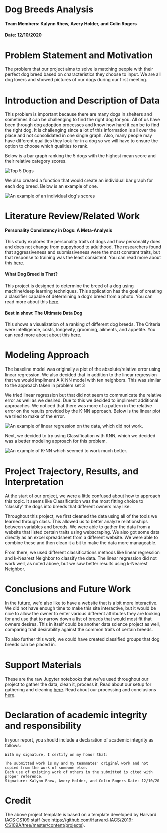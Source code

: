 # Dog Breeds Analysis
#### Team Members: Kalynn Rhew, Avery Holder, and Colin Rogers
#### Date: 12/10/2020

# Problem Statement and Motivation

The problem that our project aims to solve is matching people with their perfect dog breed based on characteristics they choose to input. We are all dog lovers and showed pictures of our dogs during our first meeting.

# Introduction and Description of Data
This problem is important because there are many dogs in shelters and sometimes it can be challenging to find the right dog for you. All of us have been through dog adoption processes and know how hard it can be to find the right dog. It is challenging since a lot of this information is all over the place and not consolidated in one single graph. Also, many people may have different qualities they look for in a dog so we will have to ensure the option to choose which qualities to rank.

Below is a bar graph ranking the 5 dogs with the highest mean score and their relative category scores.

![Top 5 Dogs](/images/top5.png)


We also created a function that would create an individual bar graph for each dog breed. Below is an example of one.

![An example of an individual dog's scores](/images/example_dog_graph.png)

# Literature Review/Related Work 
#### Personality Consistency in Dogs: A Meta-Analysis
This study explores the personality traits of dogs and how personality does and does not change from puppyhood to adulthood. The researchers found that aggressiveness and submissiveness were the most constant traits, but that response to training was the least consistent. You can read more about this [here](https://www.ncbi.nlm.nih.gov/pmc/articles/PMC3553070/).

#### What Dog Breed is That? 
This project is designed to determine the breed of a dog using machine/deep learning techniques. This application has the goal of creating a classifier capable of determining a dog’s breed from a photo. You can read more about this [here](https://towardsdatascience.com/dog-breed-identification-e3c6d6b4be84).

#### Best in show: The Ultimate Data Dog 
This shows a visualization of a ranking of different dog breeds. The Criteria were intelligence, costs, longevity, grooming, ailments, and appetite. You can read more about about this [here](https://www.informationisbeautiful.net/visualizations/best-in-show-whats-the-top-data-dog/).

# Modeling Approach
The baseline model was originally a plot of the absolute/relative error using linear regression.
We also decided that in addition to the linear regression that we would impliment A K-NN model with ten neighbors. This was similar to the approach taken in problem set 3
  

We tried linear regression but that did not seem to communicate the relative error as well as we desired. Due to this we decided to impliment additional approaches. 
We noticed that there was more of a pattern in the relative error on the results provided by the K-NN approach. Below is the linear plot we tried to make of the error. 

![An example of linear regression on the data, which did not work.](/images/lin_reg.png)

Next, we decided to try using Classification with KNN, which we decided was a better modeling approach for this problem.

![An example of K-NN which seemed to work much better.](/images/knn.png)


# Project Trajectory, Results, and Interpretation 

At the start of our project, we were a little confused about how to approach this topic. It seems like Classification was the most fitting choice to 'classify' the dogs into breeds that different owners may like.

Throughout this project, we first cleaned the data using all of the tools we learned through class. This allowed us to better analyze relationships between variables and breeds. We were able to gather the data from a website that listed certain traits using webscraping. We also got some data directly as an excel spreadsheet from a different website. We were able to combine these and then clean it a bit to make the data more manageable.

From there, we used different classifications methods like linear regression and k-Nearest Neighbor to classify the data. The linear regression did not work well, as noted above, but we saw better results using k-Nearest Neighbor. 

# Conclusions and Future Work
In the future, we'd also like to have a website that is a bit more interactive. We did not have enough time to make this site interactive, but it would be nice to allow the owner to enter various different attributes they are looking for and use that to narrow down a list of breeds that would most fit that owners desires. This in itself could be another data science project as well, comparing trait desirability against the common traits of certain breeds. 

To also further this work, we could have created classified groups that dog breeds can be placed in. 

# Support Materials
These are the raw Jupyter notebooks that we've used throughout our project to gather the data, clean it, process it, 
Read about our setup for gathering and cleaning [here](https://github.com/AveryHolder/cpsc4300/blob/gh-pages/gather_and_clean.ipynb). 
Read about our processing and conclusions [here](https://github.com/AveryHolder/cpsc4300/blob/gh-pages/process.ipynb).

# Declaration of academic integrity and responsibility

In your report, you should include a declaration of academic integrity as follows:

```
With my signature, I certify on my honor that:

The submitted work is my and my teammates' original work and not copied from the work of someone else.
Each use of existing work of others in the submitted is cited with proper reference.
Signature: Kalynn Rhew, Avery Holder, and Colin Rogers Date: 12/10/20
```

# Credit
The above project template is based on a template developed by Harvard IACS CS109 staff (see https://github.com/Harvard-IACS/2019-CS109A/tree/master/content/projects).

